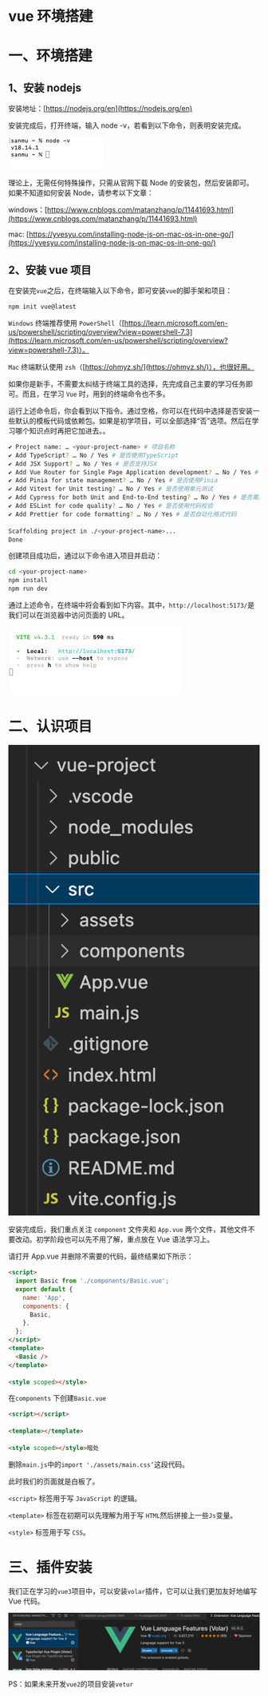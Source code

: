 # vue 环境搭建

# 一、环境搭建

## 1、安装 nodejs

安装地址：[https://nodejs.org/en](https://nodejs.org/en)

安装完成后，打开终端，输入 node -v，若看到以下命令，则表明安装完成。

![Untitled](01%20%E7%8E%AF%E5%A2%83%E6%90%AD%E5%BB%BA%20e0405450046d4ce79f4608f45bc6afad/Untitled.png)

理论上，无需任何特殊操作，只需从官网下载 Node 的安装包，然后安装即可。如果不知道如何安装 Node，请参考以下文章：

windows：[https://www.cnblogs.com/matanzhang/p/11441693.html](https://www.cnblogs.com/matanzhang/p/11441693.html)

mac: [https://yvesyu.com/installing-node-js-on-mac-os-in-one-go/](https://yvesyu.com/installing-node-js-on-mac-os-in-one-go/)

## 2、安装 vue 项目

在安装完`vue`之后，在终端输入以下命令，即可安装`vue`的脚手架和项目：

```bash
npm init vue@latest
```

`Windows` 终端推荐使用 `PowerShell`（[https://learn.microsoft.com/en-us/powershell/scripting/overview?view=powershell-7.3](https://learn.microsoft.com/en-us/powershell/scripting/overview?view=powershell-7.3)）。

`Mac` 终端默认使用 `zsh`（[https://ohmyz.sh/](https://ohmyz.sh/)），也很好用。

如果你是新手，不需要太纠结于终端工具的选择，先完成自己主要的学习任务即可。而且，在学习 `Vue` 时，用到的终端命令也不多。

运行上述命令后，你会看到以下指令。通过空格，你可以在代码中选择是否安装一些默认的模板代码或依赖包。如果是初学项目，可以全部选择“否”选项。然后在学习哪个知识点时再把它加进去。。

```bash
✔ Project name: … <your-project-name> # 项目名称
✔ Add TypeScript? … No / Yes # 是否使用TypeScript
✔ Add JSX Support? … No / Yes # 是否支持JSX
✔ Add Vue Router for Single Page Application development? … No / Yes # 是否使用但也应用
✔ Add Pinia for state management? … No / Yes # 是否使用Pinia
✔ Add Vitest for Unit testing? … No / Yes # 是否使用单元测试
✔ Add Cypress for both Unit and End-to-End testing? … No / Yes # 是否需要自动化测试
✔ Add ESLint for code quality? … No / Yes # 是否使用代码校验
✔ Add Prettier for code formatting? … No / Yes # 是否自动化格式代码

Scaffolding project in ./<your-project-name>...
Done
```

创建项目成功后，通过以下命令进入项目并启动：

```bash
cd <your-project-name>
npm install
npm run dev
```

通过上述命令，在终端中将会看到如下内容。其中，`http://localhost:5173/`是我们可以在浏览器中访问页面的 URL。

![Untitled](01%20%E7%8E%AF%E5%A2%83%E6%90%AD%E5%BB%BA%20e0405450046d4ce79f4608f45bc6afad/Untitled%201.png)

# 二、认识项目

![Untitled](01%20%E7%8E%AF%E5%A2%83%E6%90%AD%E5%BB%BA%20e0405450046d4ce79f4608f45bc6afad/Untitled%202.png)

安装完成后，我们重点关注 `component` 文件夹和 `App.vue` 两个文件，其他文件不要改动。初学阶段也可以先不用了解，重点放在 Vue 语法学习上。

请打开 App.vue 并删除不需要的代码，最终结果如下所示：

```html
<script>
  import Basic from './components/Basic.vue';
  export default {
    name: 'App',
    components: {
      Basic,
    },
  };
</script>
<template>
  <Basic />
</template>

<style scoped></style>
```

在`components` 下创建`Basic.vue`

```html
<script></script>

<template></template>

<style scoped></style>暗处
```

删除`main.js`中的`import './assets/main.css’`这段代码。

此时我们的页面就是白板了。

`<script>` 标签用于写 `JavaScript` 的逻辑。

`<template>` 标签在初期可以先理解为用于写 `HTML`然后拼接上一些`Js`变量。

`<style>` 标签用于写 `CSS`。

# 三、插件安装

我们正在学习的`vue3`项目中，可以安装`volar`插件，它可以让我们更加友好地编写 Vue 代码。

![Untitled](01%20%E7%8E%AF%E5%A2%83%E6%90%AD%E5%BB%BA%20e0405450046d4ce79f4608f45bc6afad/Untitled%203.png)

PS：如果未来开发`vue2`的项目安装`vetur`
